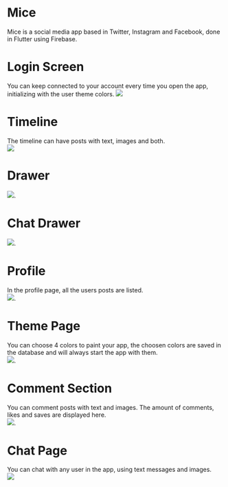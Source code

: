 # Mice
Mice is a social media app based in Twitter, Instagram and Facebook, done in Flutter using Firebase.
# Login Screen
  You can keep connected to your account every time you open the app, initializing with the user theme colors.
 <img src="https://i.ibb.co/MNV3qqV/Login-Screen.png"> 
# Timeline
  The timeline can have posts with text, images and both.
  <br>
 <img src="https://i.ibb.co/c1M90Q3/TimeLine.png"> 
 <br>
# Drawer
 <img src="https://i.ibb.co/NLGS52y/Drawer.png">.
# Chat Drawer
<img src="https://i.ibb.co/d7nxNS5/End-Drawer.png">.
<br>
# Profile
In the profile page, all the users posts are listed.
<br>
 <img src="https://i.ibb.co/jRHvPBr/Profile-Page.png">.
 <br>
# Theme Page
You can choose 4 colors to paint your app, the choosen colors are saved in the database and will always start the app with them.
<br>
<img src="https://i.ibb.co/T1r9L0F/Theme-Page.png">.
<br>
# Comment Section
 You can comment posts with text and images. The amount of comments, likes and saves are displayed here.
 <br>
<img src="https://i.ibb.co/0D06r5h/Comment-Section.png">.
<br>
# Chat Page
You can chat with any user in the app, using text messages and images.
<br>
<img src="https://i.ibb.co/JxzSWYd/ChatPage.png">
<br>
